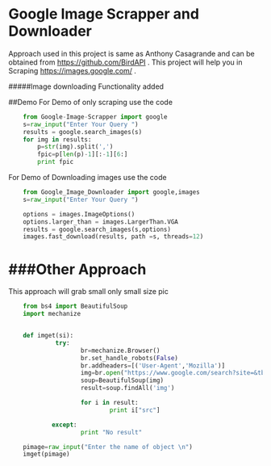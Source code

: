 # Google Image Scrapper and Downloader

Approach used in this project is same as Anthony Casagrande and can be obtained from https://github.com/BirdAPI .
This project will help you in Scraping https://images.google.com/ . 

#####Image downloading Functionality added

##Demo
For Demo of only scraping use the code

```python
	from Google-Image-Scrapper import google
	s=raw_input("Enter Your Query ")
	results = google.search_images(s)
	for img in results:
    	p=str(img).split(',')
    	fpic=p[len(p)-1][:-1][6:]
    	print fpic
```
For Demo of Downloading images use the code

```python
	from Google_Image_Downloader import google,images
	s=raw_input("Enter Your Query ")

	options = images.ImageOptions()
	options.larger_than = images.LargerThan.VGA
	results = google.search_images(s,options)
	images.fast_download(results, path =s, threads=12)
```

###Other Approach
======
This approach will grab small only small size pic
```python
	from bs4 import BeautifulSoup
	import mechanize


	def imget(si):
			 try:
					br=mechanize.Browser()
					br.set_handle_robots(False)
					br.addheaders=[('User-Agent','Mozilla')]
					img=br.open("https://www.google.com/search?site=&tbm=isch&source=hp&biw=1280&bih=899&q="+si+"&oq="+si)
					soup=BeautifulSoup(img)
					result=soup.findAll('img')

					for i in result:
							print i["src"]

			except:
					print "No result"

	pimage=raw_input("Enter the name of object \n")
	imget(pimage)
```

